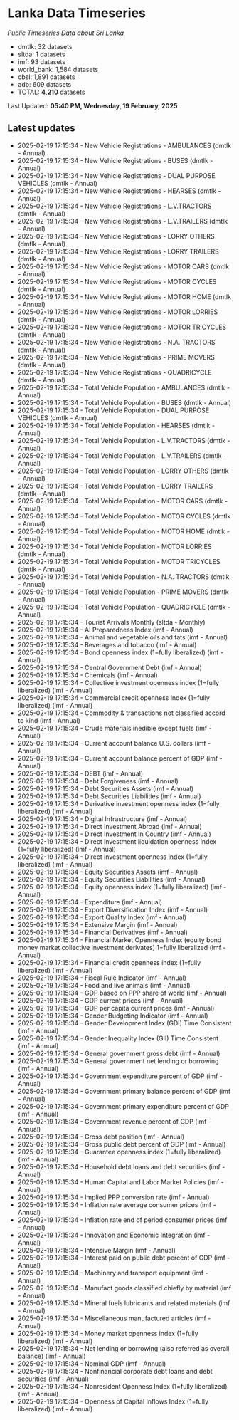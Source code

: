 # Lanka Data Timeseries
*Public Timeseries Data about Sri Lanka*

* dmtlk: 32 datasets
* sltda: 1 datasets
* imf: 93 datasets
* world_bank: 1,584 datasets
* cbsl: 1,891 datasets
* adb: 609 datasets
* TOTAL: **4,210** datasets

Last Updated: **05:40 PM, Wednesday, 19 February, 2025**

## Latest updates

* 2025-02-19 17:15:34 - New Vehicle Registrations - AMBULANCES (dmtlk - Annual)
* 2025-02-19 17:15:34 - New Vehicle Registrations - BUSES (dmtlk - Annual)
* 2025-02-19 17:15:34 - New Vehicle Registrations - DUAL PURPOSE VEHICLES (dmtlk - Annual)
* 2025-02-19 17:15:34 - New Vehicle Registrations - HEARSES (dmtlk - Annual)
* 2025-02-19 17:15:34 - New Vehicle Registrations - L.V.TRACTORS (dmtlk - Annual)
* 2025-02-19 17:15:34 - New Vehicle Registrations - L.V.TRAILERS (dmtlk - Annual)
* 2025-02-19 17:15:34 - New Vehicle Registrations - LORRY OTHERS (dmtlk - Annual)
* 2025-02-19 17:15:34 - New Vehicle Registrations - LORRY TRAILERS (dmtlk - Annual)
* 2025-02-19 17:15:34 - New Vehicle Registrations - MOTOR CARS (dmtlk - Annual)
* 2025-02-19 17:15:34 - New Vehicle Registrations - MOTOR CYCLES (dmtlk - Annual)
* 2025-02-19 17:15:34 - New Vehicle Registrations - MOTOR HOME (dmtlk - Annual)
* 2025-02-19 17:15:34 - New Vehicle Registrations - MOTOR LORRIES (dmtlk - Annual)
* 2025-02-19 17:15:34 - New Vehicle Registrations - MOTOR TRICYCLES (dmtlk - Annual)
* 2025-02-19 17:15:34 - New Vehicle Registrations - N.A. TRACTORS (dmtlk - Annual)
* 2025-02-19 17:15:34 - New Vehicle Registrations - PRIME MOVERS (dmtlk - Annual)
* 2025-02-19 17:15:34 - New Vehicle Registrations - QUADRICYCLE (dmtlk - Annual)
* 2025-02-19 17:15:34 - Total Vehicle Population - AMBULANCES (dmtlk - Annual)
* 2025-02-19 17:15:34 - Total Vehicle Population - BUSES (dmtlk - Annual)
* 2025-02-19 17:15:34 - Total Vehicle Population - DUAL PURPOSE VEHICLES (dmtlk - Annual)
* 2025-02-19 17:15:34 - Total Vehicle Population - HEARSES (dmtlk - Annual)
* 2025-02-19 17:15:34 - Total Vehicle Population - L.V.TRACTORS (dmtlk - Annual)
* 2025-02-19 17:15:34 - Total Vehicle Population - L.V.TRAILERS (dmtlk - Annual)
* 2025-02-19 17:15:34 - Total Vehicle Population - LORRY OTHERS (dmtlk - Annual)
* 2025-02-19 17:15:34 - Total Vehicle Population - LORRY TRAILERS (dmtlk - Annual)
* 2025-02-19 17:15:34 - Total Vehicle Population - MOTOR CARS (dmtlk - Annual)
* 2025-02-19 17:15:34 - Total Vehicle Population - MOTOR CYCLES (dmtlk - Annual)
* 2025-02-19 17:15:34 - Total Vehicle Population - MOTOR HOME (dmtlk - Annual)
* 2025-02-19 17:15:34 - Total Vehicle Population - MOTOR LORRIES (dmtlk - Annual)
* 2025-02-19 17:15:34 - Total Vehicle Population - MOTOR TRICYCLES (dmtlk - Annual)
* 2025-02-19 17:15:34 - Total Vehicle Population - N.A. TRACTORS (dmtlk - Annual)
* 2025-02-19 17:15:34 - Total Vehicle Population - PRIME MOVERS (dmtlk - Annual)
* 2025-02-19 17:15:34 - Total Vehicle Population - QUADRICYCLE (dmtlk - Annual)
* 2025-02-19 17:15:34 - Tourist Arrivals Monthly (sltda - Monthly)
* 2025-02-19 17:15:34 - AI Preparedness Index (imf - Annual)
* 2025-02-19 17:15:34 - Animal and vegetable oils and fats (imf - Annual)
* 2025-02-19 17:15:34 - Beverages and tobacco (imf - Annual)
* 2025-02-19 17:15:34 - Bond openness index (1=fully liberalized) (imf - Annual)
* 2025-02-19 17:15:34 - Central Government Debt (imf - Annual)
* 2025-02-19 17:15:34 - Chemicals (imf - Annual)
* 2025-02-19 17:15:34 - Collective investment openness index (1=fully liberalized) (imf - Annual)
* 2025-02-19 17:15:34 - Commercial credit openness index (1=fully liberalized) (imf - Annual)
* 2025-02-19 17:15:34 - Commodity & transactions not classified accord to kind (imf - Annual)
* 2025-02-19 17:15:34 - Crude materials inedible except fuels (imf - Annual)
* 2025-02-19 17:15:34 - Current account balance U.S. dollars (imf - Annual)
* 2025-02-19 17:15:34 - Current account balance percent of GDP (imf - Annual)
* 2025-02-19 17:15:34 - DEBT (imf - Annual)
* 2025-02-19 17:15:34 - Debt Forgiveness (imf - Annual)
* 2025-02-19 17:15:34 - Debt Securities Assets (imf - Annual)
* 2025-02-19 17:15:34 - Debt Securities Liabilities (imf - Annual)
* 2025-02-19 17:15:34 - Derivative investment openness index (1=fully liberalized) (imf - Annual)
* 2025-02-19 17:15:34 - Digital Infrastructure (imf - Annual)
* 2025-02-19 17:15:34 - Direct Investment Abroad (imf - Annual)
* 2025-02-19 17:15:34 - Direct Investment In Country (imf - Annual)
* 2025-02-19 17:15:34 - Direct investment liquidation openness index (1=fully liberalized) (imf - Annual)
* 2025-02-19 17:15:34 - Direct investment openness index (1=fully liberalized) (imf - Annual)
* 2025-02-19 17:15:34 - Equity Securities Assets (imf - Annual)
* 2025-02-19 17:15:34 - Equity Securities Liabilities (imf - Annual)
* 2025-02-19 17:15:34 - Equity openness index (1=fully liberalized) (imf - Annual)
* 2025-02-19 17:15:34 - Expenditure (imf - Annual)
* 2025-02-19 17:15:34 - Export Diversification Index (imf - Annual)
* 2025-02-19 17:15:34 - Export Quality Index (imf - Annual)
* 2025-02-19 17:15:34 - Extensive Margin (imf - Annual)
* 2025-02-19 17:15:34 - Financial Derivatives (imf - Annual)
* 2025-02-19 17:15:34 - Financial Market Openness Index (equity bond money market collective investment derivates) 1=fully liberalized (imf - Annual)
* 2025-02-19 17:15:34 - Financial credit openness index (1=fully liberalized) (imf - Annual)
* 2025-02-19 17:15:34 - Fiscal Rule Indicator (imf - Annual)
* 2025-02-19 17:15:34 - Food and live animals (imf - Annual)
* 2025-02-19 17:15:34 - GDP based on PPP share of world (imf - Annual)
* 2025-02-19 17:15:34 - GDP current prices (imf - Annual)
* 2025-02-19 17:15:34 - GDP per capita current prices (imf - Annual)
* 2025-02-19 17:15:34 - Gender Budgeting Indicator (imf - Annual)
* 2025-02-19 17:15:34 - Gender Development Index (GDI) Time Consistent (imf - Annual)
* 2025-02-19 17:15:34 - Gender Inequality Index (GII) Time Consistent (imf - Annual)
* 2025-02-19 17:15:34 - General government gross debt (imf - Annual)
* 2025-02-19 17:15:34 - General government net lending or borrowing (imf - Annual)
* 2025-02-19 17:15:34 - Government expenditure percent of GDP (imf - Annual)
* 2025-02-19 17:15:34 - Government primary balance percent of GDP (imf - Annual)
* 2025-02-19 17:15:34 - Government primary expenditure percent of GDP (imf - Annual)
* 2025-02-19 17:15:34 - Government revenue percent of GDP (imf - Annual)
* 2025-02-19 17:15:34 - Gross debt position (imf - Annual)
* 2025-02-19 17:15:34 - Gross public debt percent of GDP (imf - Annual)
* 2025-02-19 17:15:34 - Guarantee openness index (1=fully liberalized) (imf - Annual)
* 2025-02-19 17:15:34 - Household debt loans and debt securities (imf - Annual)
* 2025-02-19 17:15:34 - Human Capital and Labor Market Policies (imf - Annual)
* 2025-02-19 17:15:34 - Implied PPP conversion rate (imf - Annual)
* 2025-02-19 17:15:34 - Inflation rate average consumer prices (imf - Annual)
* 2025-02-19 17:15:34 - Inflation rate end of period consumer prices (imf - Annual)
* 2025-02-19 17:15:34 - Innovation and Economic Integration (imf - Annual)
* 2025-02-19 17:15:34 - Intensive Margin (imf - Annual)
* 2025-02-19 17:15:34 - Interest paid on public debt percent of GDP (imf - Annual)
* 2025-02-19 17:15:34 - Machinery and transport equipment (imf - Annual)
* 2025-02-19 17:15:34 - Manufact goods classified chiefly by material (imf - Annual)
* 2025-02-19 17:15:34 - Mineral fuels lubricants and related materials (imf - Annual)
* 2025-02-19 17:15:34 - Miscellaneous manufactured articles (imf - Annual)
* 2025-02-19 17:15:34 - Money market openness index (1=fully liberalized) (imf - Annual)
* 2025-02-19 17:15:34 - Net lending or borrowing (also referred as overall balance) (imf - Annual)
* 2025-02-19 17:15:34 - Nominal GDP (imf - Annual)
* 2025-02-19 17:15:34 - Nonfinancial corporate debt loans and debt securities (imf - Annual)
* 2025-02-19 17:15:34 - Nonresident Openness Index (1=fully liberalized) (imf - Annual)
* 2025-02-19 17:15:34 - Openness of Capital Inflows Index (1=fully liberalized) (imf - Annual)